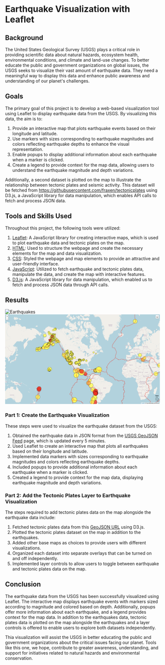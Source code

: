 
# Earthquake Visualization with Leaflet


## Background

The United States Geological Survey (USGS) plays a critical role in providing scientific data about natural hazards, ecosystem health, environmental conditions, and climate and land-use changes. To better educate the public and government organizations on global issues, the USGS seeks to visualize their vast amount of earthquake data. They need a meaningful way to display this data and enhance public awareness and understanding of our planet's challenges.

## Goals

The primary goal of this project is to develop a web-based visualization tool using Leaflet to display earthquake data from the USGS. By visualizing this data, the aim is to:

1. Provide an interactive map that plots earthquake events based on their longitude and latitude.
2. Use markers with sizes corresponding to earthquake magnitudes and colors reflecting earthquake depths to enhance the visual representation.
3. Enable popups to display additional information about each earthquake when a marker is clicked.
4. Create a legend to provide context for the map data, allowing users to understand the earthquake magnitude and depth variations.

Additionally, a second dataset is plotted on the map to illustrate the relationship between tectonic plates and seismic activity. This dataset will be fetched from https://githubusercontent.com/fraxen/tectonicplates using D3.js, a JavaScript library for data manipulation, which enables API calls to fetch and process JSON data.

## Tools and Skills Used

Throughout this project, the following tools were utilized:

1. [Leaflet](https://leafletjs.com/examples/quick-start/): A JavaScript library for creating interactive maps, which is used to plot earthquake data and tectonic plates on the map.
2. [HTML](https://www.w3schools.com/html/): Used to structure the webpage and create the necessary elements for the map and data visualization.
3. [CSS](https://www.w3schools.com/css/): Styled the webpage and map elements to provide an attractive and user-friendly interface.
4. [JavaScript](https://www.w3schools.com/js/): Utilized to fetch earthquake and tectonic plates data, manipulate the data, and create the map with interactive features.
5. [D3.js](https://d3js.org/): A JavaScript library for data manipulation, which enabled us to fetch and process JSON data through API calls.

## Results

![Earthquakes](15-Mapping/Leaflet-Challenge/Images/Earthquakes.png)
![Earthquakes and Tectonic Plates](15-Mapping/Leaflet-Challenge/Images/Earthquakes_Tectonic_Plates.png)

### Part 1: Create the Earthquake Visualization

These steps were used to visualize the earthquake dataset from the USGS:

1. Obtained the earthquake data in JSON format from the [USGS GeoJSON Feed](https://earthquake.usgs.gov/earthquakes/feed/v1.0/geojson.php) page, which is updated every 5 minutes.
2. Used Leaflet to create an interactive map that plots all earthquakes based on their longitude and latitude.
3. Implemented data markers with sizes corresponding to earthquake magnitudes and colors reflecting earthquake depths.
4. Included popups to provide additional information about each earthquake when a marker is clicked.
5. Created a legend to provide context for the map data, displaying earthquake magnitude and depth variations.

### Part 2: Add the Tectonic Plates Layer to Earthquake Visualization

The steps required to add tectonic plates data on the map alongside the earthquake data include:

1. Fetched tectonic plates data from this [GeoJSON URL](https://github.com/fraxen/tectonicplates/tree/master/GeoJSON) using D3.js.
2. Plotted the tectonic plates dataset on the map in addition to the earthquakes.
3. Added other base maps as choices to provide users with different visualizations.
4. Organized each dataset into separate overlays that can be turned on and off independently.
5. Implemented layer controls to allow users to toggle between earthquake and tectonic plates data on the map.

## Conclusion

The earthquake data from the USGS has been successfully visualized using Leaflet. The interactive map displays earthquake events with markers sized according to magnitude and colored based on depth. Additionally, popups offer more information about each earthquake, and a legend provides context for the map data. In addition to the earthquakes data, tectonic plates data is plotted on the map alongside the earthquakes and a layer controls is offered to enable users to explore both datasets independently.

Thia visualization will assist the USGS in better educating the public and government organizations about the critical issues facing our planet. Tools like this one, we hope, contribute to greater awareness, understanding, and support for initiatives related to natural hazards and environmental conservation.
